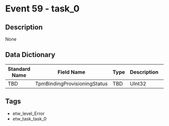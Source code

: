 # Event 59 - task_0

## Description
None

## Data Dictionary
|Standard Name|Field Name|Type|Description|Sample Value|
|---|---|---|---|---|
|TBD|TpmBindingProvisioningStatus|TBD|UInt32|None|None|

## Tags
* etw_level_Error
* etw_task_task_0